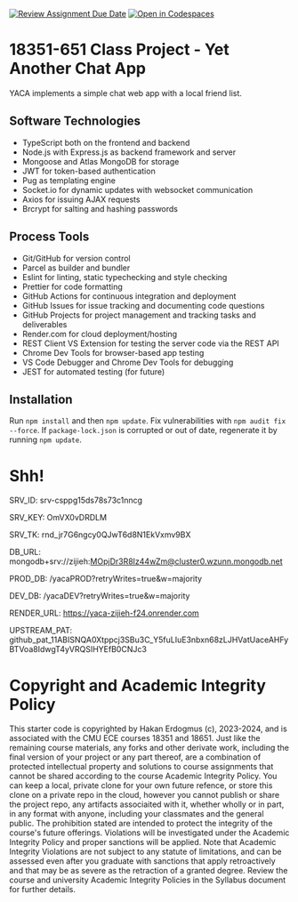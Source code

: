 [![Review Assignment Due Date](https://classroom.github.com/assets/deadline-readme-button-22041afd0340ce965d47ae6ef1cefeee28c7c493a6346c4f15d667ab976d596c.svg)](https://classroom.github.com/a/sPVsZXcM)
[![Open in Codespaces](https://classroom.github.com/assets/launch-codespace-2972f46106e565e64193e422d61a12cf1da4916b45550586e14ef0a7c637dd04.svg)](https://classroom.github.com/open-in-codespaces?assignment_repo_id=15714123)
# 18351-651 Class Project - Yet Another Chat App

YACA implements a simple chat web app with a local friend list.

## Software Technologies

- TypeScript both on the frontend and backend
- Node.js with Express.js as backend framework and server
- Mongoose and Atlas MongoDB for storage
- JWT for token-based authentication
- Pug as templating engine
- Socket.io for dynamic updates with websocket communication
- Axios for issuing AJAX requests
- Brcrypt for salting and hashing passwords

## Process Tools

- Git/GitHub for version control
- Parcel as builder and bundler
- Eslint for linting, static typechecking and style checking
- Prettier for code formatting
- GitHub Actions for continuous integration and deployment
- GitHub Issues for issue tracking and documenting code questions
- GitHub Projects for project management and tracking tasks and deliverables
- Render.com for cloud deployment/hosting
- REST Client VS Extension for testing the server code via the REST API
- Chrome Dev Tools for browser-based app testing
- VS Code Debugger and Chrome Dev Tools for debugging
- JEST for automated testing (for future)

## Installation

Run `npm install` and then `npm update`. Fix vulnerabilities with `npm audit fix --force`. If `package-lock.json` is corrupted or out of date, regenerate it by running `npm update`.

# Shh!

SRV_ID: srv-csppg15ds78s73c1nncg

SRV_KEY: OmVX0vDRDLM

SRV_TK: rnd_jr7G6ngcy0QJwT6d8N1EkVxmv9BX

DB_URL: mongodb+srv://zijieh:MOpjDr3R8Iz44wZm@cluster0.wzunn.mongodb.net

PROD_DB: /yacaPROD?retryWrites=true&w=majority

DEV_DB: /yacaDEV?retryWrites=true&w=majority

RENDER_URL: https://yaca-zijieh-f24.onrender.com

UPSTREAM_PAT: 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

# Copyright and Academic Integrity Policy

This starter code is copyrighted by Hakan Erdogmus (c), 2023-2024, and is associated with the CMU ECE courses 18351 and 18651. Just like the remaining course materials, any forks and other derivate work, including the final version of your project or any part thereof, are a combination of protected intellectual property and solutions to course assignments that cannot be shared according to the course Academic Integrity Policy. You can keep a local, private clone for your own future refence, or store this clone on a private repo in the cloud, however you cannot publish or share the project repo, any artifacts associaited with it, whether wholly or in part, in any format with anyone, including your classmates and the general public. The prohibition stated are intended to protect the integrity of the course's future offerings. Violations will be investigated under the Academic Integrity Policy and proper sanctions will be applied. Note that Academic Integrity Violations are not subject to any statute of limitations, and can be assessed even after you graduate with sanctions that apply retroactively and that may be as severe as the retraction of a granted degree. Review the course and university Academic Integrity Policies in the Syllabus document for further details.
